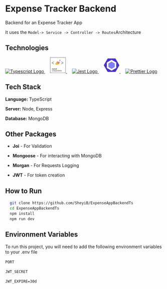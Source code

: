 
# Expense Tracker Backend

Backend for an Expense Tracker App

It uses the ` Model-> Service -> Controller -> Routes `Architecture 

## Technologies


<a href="https://www.typescriptlang.org">
  <img width="50" title="Typescript" alt="Typescript Logo" src="https://raw.githubusercontent.com/maurodesouza/maurodesouza/master/assets/typescript-logo.svg">
</a> &#xa0; &#xa0;

<a href="https://styled-components.com">
  <img width="50" title="Styled Components" alt="Styled Components Logo" src="https://raw.githubusercontent.com/github/explore/80688e429a7d4ef2fca1e82350fe8e3517d3494d/topics/styled-components/styled-components.png">
</a> &#xa0; &#xa0;

<a href="https://jestjs.io">
  <img width="50" title="Jest" alt="Jest Logo" src="https://raw.githubusercontent.com/maurodesouza/maurodesouza/master/assets/jest-logo.svg">
</a> &#xa0; &#xa0;



<a href="https://eslint.org">
  <img  width="50" title="Eslint" alt="Eslint Logo" src="https://raw.githubusercontent.com/github/explore/80688e429a7d4ef2fca1e82350fe8e3517d3494d/topics/eslint/eslint.png">
</a> &#xa0; &#xa0;


<a href="https://prettier.io">
  <img width="50" title="Prettier" alt="Prettier Logo" src="https://prettier.io/icon.png">
</a>


## Tech Stack


**Language:** TypeScript

**Server:** Node, Express

**Database:** MongoDB






## Other Packages

- **Joi** - For Validation

- **Mongoose** - For interacting with MongoDB

- **Morgan** - For Requests Logging

- **JWT** - For token creation


## How to Run


```bash
  git clone https://github.com/SheyiB/ExpenseAppBackendTs
  cd ExpenseAppBackendTs
  npm install 
  npm run dev
```
   
## Environment Variables

To run this project, you will need to add the following environment variables to your .env file

`PORT`

`JWT_SECRET`

`JWT_EXPIRE=30d`